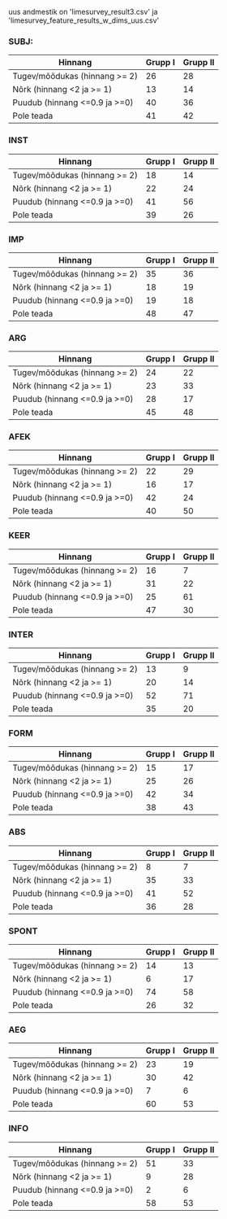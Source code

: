 uus andmestik on 'limesurvey_result3.csv' ja 'limesurvey_feature_results_w_dims_uus.csv'



### SUBJ:

| Hinnang | Grupp I | Grupp II |
| ------------- |-------------------|-------------------|
| Tugev/mõõdukas (hinnang >= 2)| 26| 28 |
| Nõrk (hinnang <2 ja >= 1) | 13 | 14|
| Puudub (hinnang <=0.9 ja >=0)| 40| 36|
| Pole teada   | 41| 42|



### INST

| Hinnang | Grupp I | Grupp II|
| ------------- |----------|----------|
| Tugev/mõõdukas (hinnang >= 2)| 18| 14 |
| Nõrk (hinnang <2 ja >= 1) | 22 | 24|
| Puudub (hinnang <=0.9 ja >=0)| 41| 56|
| Pole teada   | 39| 26|


### IMP

| Hinnang | Grupp I | Grupp II|
| ------------- |----------------------------------------------|-----------------------------|
| Tugev/mõõdukas (hinnang >= 2)| 35| 36 |
| Nõrk (hinnang <2 ja >= 1) | 18 | 19|
| Puudub (hinnang <=0.9 ja >=0)| 19| 18|
| Pole teada   | 48| 47|

### ARG

| Hinnang | Grupp I | Grupp II|
| ------------- |----------------------------------------------|-----------------------------|
| Tugev/mõõdukas (hinnang >= 2)| 24| 22 |
| Nõrk (hinnang <2 ja >= 1) | 23 | 33|
| Puudub (hinnang <=0.9 ja >=0)| 28| 17|
| Pole teada   | 45| 48|

### AFEK

| Hinnang | Grupp I | Grupp II|
| ------------- |----------------------------------------------|-----------------------------|
| Tugev/mõõdukas (hinnang >= 2)| 22| 29 |
| Nõrk (hinnang <2 ja >= 1) | 16 | 17|
| Puudub (hinnang <=0.9 ja >=0)| 42| 24|
| Pole teada   | 40| 50|

### KEER

| Hinnang | Grupp I | Grupp II|
| ------------- |----------------------------------------------|-----------------------------|
| Tugev/mõõdukas (hinnang >= 2)| 16| 7 |
| Nõrk (hinnang <2 ja >= 1) |31| 22|
| Puudub (hinnang <=0.9 ja >=0)| 25| 61|
| Pole teada   | 47| 30|


### INTER

| Hinnang | Grupp I | Grupp II|
| ------------- |----------------------------------------------|-----------------------------|
| Tugev/mõõdukas (hinnang >= 2)| 13| 9 |
| Nõrk (hinnang <2 ja >= 1) | 20 | 14|
| Puudub (hinnang <=0.9 ja >=0)| 52| 71|
| Pole teada   | 35| 20|

### FORM

| Hinnang | Grupp I | Grupp II|
| ------------- |----------------------------------------------|-----------------------------|
| Tugev/mõõdukas (hinnang >= 2)| 15| 17 |
| Nõrk (hinnang <2 ja >= 1) | 25 | 26|
| Puudub (hinnang <=0.9 ja >=0)|42| 34|
| Pole teada   | 38| 43|



### ABS

| Hinnang | Grupp I | Grupp II|
| ------------- |----------------------------------------------|-----------------------------|
| Tugev/mõõdukas (hinnang >= 2)| 8| 7 |
| Nõrk (hinnang <2 ja >= 1) | 35 | 33|
| Puudub (hinnang <=0.9 ja >=0)| 41| 52|
| Pole teada   | 36| 28|



### SPONT

| Hinnang | Grupp I | Grupp II|
| ------------- |----------------------------------------------|-----------------------------|
| Tugev/mõõdukas (hinnang >= 2)| 14| 13 |
| Nõrk (hinnang <2 ja >= 1) | 6 | 17|
| Puudub (hinnang <=0.9 ja >=0)| 74| 58|
| Pole teada   | 26| 32|


### AEG

| Hinnang | Grupp I | Grupp II|
| ------------- |---------------------------------------------|-----------------------------|
| Tugev/mõõdukas (hinnang >= 2)| 23| 19 |
| Nõrk (hinnang <2 ja >= 1) | 30 | 42|
| Puudub (hinnang <=0.9 ja >=0)| 7| 6|
| Pole teada   | 60| 53|


### INFO

| Hinnang | Grupp I | Grupp II|
| ------------- |----------------------------------------------|-----------------------------|
| Tugev/mõõdukas (hinnang >= 2)| 51| 33 |
| Nõrk (hinnang <2 ja >= 1) | 9 | 28|
| Puudub (hinnang <=0.9 ja >=0)| 2| 6|
| Pole teada   | 58| 53|
